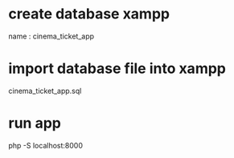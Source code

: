 # create database xampp
name : cinema_ticket_app
# import database file into xampp
cinema_ticket_app.sql
# run app
php -S localhost:8000
